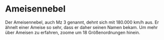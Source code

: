 # Ameisennebel

Der Ameisennebel, auch Mz 3 genannt, dehnt sich mit 180.000 km/h aus. Er ähnelt
einer Ameise so sehr, dass er daher seinen Namen bekam. Um mehr über Ameisen zu
erfahren, zoome um 18 Größenordnungen hinein.
